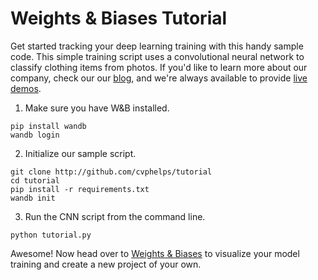 # Weights & Biases Tutorial
Get started tracking your deep learning training with this handy sample code. This simple training script uses a convolutional neural network to classify clothing items from photos. If you'd like to learn more about our company, check our our [blog](wandb.com/blog), and we're always available to provide [live demos](wandb.com/contact).

1. Make sure you have W&B installed.
```
pip install wandb
wandb login
```

2. Initialize our sample script.
```
git clone http://github.com/cvphelps/tutorial
cd tutorial
pip install -r requirements.txt
wandb init
```

3. Run the CNN script from the command line.
```
python tutorial.py
```

Awesome! Now head over to [Weights & Biases](https://app.wandb.ai) to visualize your model training and create a new project of your own.
